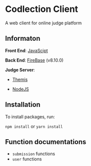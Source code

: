 # Codlection Client

A web client for online judge platform

## Informaton

**Front End**: [JavaScipt](https://www.javascript.com/)

**Back End**: [FireBase](https://firebase.google.com/) (v8.10.0)

**Judge Server**:

- [Themis](https://dsapblog.wordpress.com/2013/12/24/themis/)

- [NodeJS](https://nodejs.org/en/)

## Installation

To install packages, run:

`npm install` or `yarn install`

## Function documentations

- `submission` functions
- `user` functions
